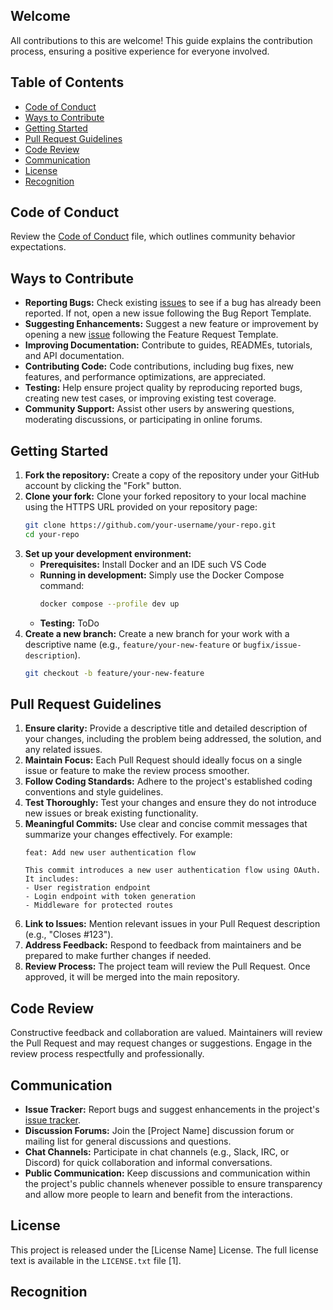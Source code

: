 ## Welcome

All contributions to this are welcome! This guide explains the contribution process, ensuring a positive experience for everyone involved.

## Table of Contents

*   [Code of Conduct](#code-of-conduct)
*   [Ways to Contribute](#ways-to-contribute)
*   [Getting Started](#getting-started)
*   [Pull Request Guidelines](#pull-request-guidelines)
*   [Code Review](#code-review)
*   [Communication](#communication)
*   [License](#license)
*   [Recognition](#recognition)

## Code of Conduct

Review the [Code of Conduct](CODE_OF_CONDUCT.md) file, which outlines community behavior expectations.

## Ways to Contribute

*   **Reporting Bugs:** Check existing [issues](https://github.com/your-username/your-repo/issues) to see if a bug has already been reported. If not, open a new issue following the Bug Report Template.
*   **Suggesting Enhancements:** Suggest a new feature or improvement by opening a new [issue](https://github.com/your-username/your-repo/issues) following the Feature Request Template.
*   **Improving Documentation:** Contribute to guides, READMEs, tutorials, and API documentation.
*   **Contributing Code:** Code contributions, including bug fixes, new features, and performance optimizations, are appreciated.
*   **Testing:** Help ensure project quality by reproducing reported bugs, creating new test cases, or improving existing test coverage.
*   **Community Support:** Assist other users by answering questions, moderating discussions, or participating in online forums.

## Getting Started

1.  **Fork the repository:** Create a copy of the repository under your GitHub account by clicking the "Fork" button.
2.  **Clone your fork:** Clone your forked repository to your local machine using the HTTPS URL provided on your repository page:
    ```bash
    git clone https://github.com/your-username/your-repo.git
    cd your-repo
    ```
3.  **Set up your development environment:**
    *   **Prerequisites:** Install Docker and an IDE such VS Code
    *   **Running in development:** Simply use the Docker Compose command:
        ```bash
        docker compose --profile dev up
        ```
    *   **Testing:** ToDo
4.  **Create a new branch:** Create a new branch for your work with a descriptive name (e.g., `feature/your-new-feature` or `bugfix/issue-description`).
    ```bash
    git checkout -b feature/your-new-feature
    ```

## Pull Request Guidelines

1.  **Ensure clarity:** Provide a descriptive title and detailed description of your changes, including the problem being addressed, the solution, and any related issues.
2.  **Maintain Focus:** Each Pull Request should ideally focus on a single issue or feature to make the review process smoother.
3.  **Follow Coding Standards:** Adhere to the project's established coding conventions and style guidelines.
4.  **Test Thoroughly:** Test your changes and ensure they do not introduce new issues or break existing functionality.
5.  **Meaningful Commits:** Use clear and concise commit messages that summarize your changes effectively. For example:
    ```
    feat: Add new user authentication flow

    This commit introduces a new user authentication flow using OAuth.
    It includes:
    - User registration endpoint
    - Login endpoint with token generation
    - Middleware for protected routes
    ```
6.  **Link to Issues:** Mention relevant issues in your Pull Request description (e.g., "Closes #123").
7.  **Address Feedback:** Respond to feedback from maintainers and be prepared to make further changes if needed.
8.  **Review Process:** The project team will review the Pull Request. Once approved, it will be merged into the main repository.

## Code Review

Constructive feedback and collaboration are valued. Maintainers will review the Pull Request and may request changes or suggestions. Engage in the review process respectfully and professionally.

## Communication

*   **Issue Tracker:** Report bugs and suggest enhancements in the project's [issue tracker](https://github.com/your-username/your-repo/issues).
*   **Discussion Forums:** Join the [Project Name] discussion forum or mailing list for general discussions and questions.
*   **Chat Channels:** Participate in chat channels (e.g., Slack, IRC, or Discord) for quick collaboration and informal conversations.
*   **Public Communication:** Keep discussions and communication within the project's public channels whenever possible to ensure transparency and allow more people to learn and benefit from the interactions.

## License

This project is released under the [License Name] License. The full license text is available in the `LICENSE.txt` file [1].

## Recognition

